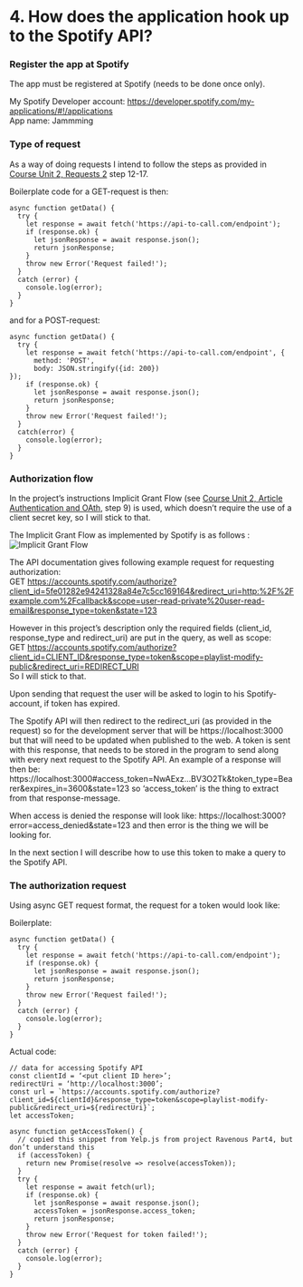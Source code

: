 # 4. How does the application hook up to the Spotify API?

### Register the app at Spotify

The app must be registered at Spotify (needs to be done once only).

My Spotify Developer account: https://developer.spotify.com/my-applications/#!/applications
<br />App name: Jammming

### Type of request

As a way of doing requests I intend to follow the steps as provided in [Course Unit 2, Requests 2](https://www.codecademy.com/courses/intermediate-javascript-requests/lessons/requests-ii/exercises/requests-intro-ii?action=lesson_resume&program_content_id=720c50d30543383fd8ee82ce13b3ef31&program_id=8e14e567a49f749ac096378873934906) step 12-17. 

Boilerplate code for a GET-request is then:
```
async function getData() {
  try {
    let response = await fetch('https://api-to-call.com/endpoint');
    if (response.ok) {
      let jsonResponse = await response.json();
      return jsonResponse;
    }
    throw new Error('Request failed!');
  }
  catch (error) {
    console.log(error);
  }
}
```

and for a POST-request:
```
async function getData() {
  try {
    let response = await fetch('https://api-to-call.com/endpoint', {
      method: 'POST',
      body: JSON.stringify({id: 200})                                                       });
    if (response.ok) {
      let jsonResponse = await response.json();
      return jsonResponse;
    }
    throw new Error('Request failed!');    
  }
  catch(error) {
    console.log(error);
  }
}
```

### Authorization flow

In the project’s instructions Implicit Grant Flow (see [Course Unit 2, Article Authentication and OAth](https://www.codecademy.com/programs/8e14e567a49f749ac096378873934906/items/42276cdf573c1ac09591a0465853af34), step 9) is used, which doesn’t require the use of a client secret key, so I will stick to that.

The Implicit Grant Flow as implemented by Spotify is as follows  :
![Implicit Grant Flow](https://developer.spotify.com/wp-content/uploads/2014/04/Implicit-Grant-Flow-Diagram.png)

The API documentation gives following example request for requesting authorization:
<br />GET https://accounts.spotify.com/authorize?client_id=5fe01282e94241328a84e7c5cc169164&redirect_uri=http:%2F%2Fexample.com%2Fcallback&scope=user-read-private%20user-read-email&response_type=token&state=123

However in this project’s description only the required fields (client_id, response_type and redirect_uri) are put in the query, as well as scope:
<br />GET https://accounts.spotify.com/authorize?client_id=CLIENT_ID&response_type=token&scope=playlist-modify-public&redirect_uri=REDIRECT_URI 
<br />So I will stick to that.

Upon sending that request the user will be asked to login to his Spotify-account, if token has expired. 

The Spotify API will then redirect to the redirect_uri (as provided in the request) so for the development server that will be https://localhost:3000 but that will need to be updated when published to the web. A token is sent with this response, that needs to be stored in the program to send along with every next request to the Spotify API. An example of a response will then be: 
<br />https://localhost:3000#access_token=NwAExz...BV3O2Tk&token_type=Bearer&expires_in=3600&state=123 so ‘access_token’ is the thing to extract from that response-message.

When access is denied the response will look like: https://localhost:3000?error=access_denied&state=123 and then error is the thing we will be looking for.

In the next section I will describe how to use this token to make a query to the Spotify API.

### The authorization request

Using async GET request format, the request for a token would look like:

Boilerplate:
```
async function getData() {
  try {
    let response = await fetch('https://api-to-call.com/endpoint');
    if (response.ok) {
      let jsonResponse = await response.json();
      return jsonResponse;
    }
    throw new Error('Request failed!');
  }
  catch (error) {
    console.log(error);
  }
}
```

Actual code:
```
// data for accessing Spotify API
const clientId = ‘<put client ID here>’;
redirectUri = ‘http://localhost:3000’;
const url = `https://accounts.spotify.com/authorize?client_id=${clientId}&response_type=token&scope=playlist-modify-public&redirect_uri=${redirectUri}`;
let accessToken;

async function getAccessToken() {
  // copied this snippet from Yelp.js from project Ravenous Part4, but don’t understand this 
  if (accessToken) {
    return new Promise(resolve => resolve(accessToken));
  }
  try {
    let response = await fetch(url);
    if (response.ok) {
      let jsonResponse = await response.json();
      accessToken = jsonResponse.access_token;
      return jsonResponse;
    }
    throw new Error('Request for token failed!');
  }
  catch (error) {
    console.log(error);
  }
}
```
